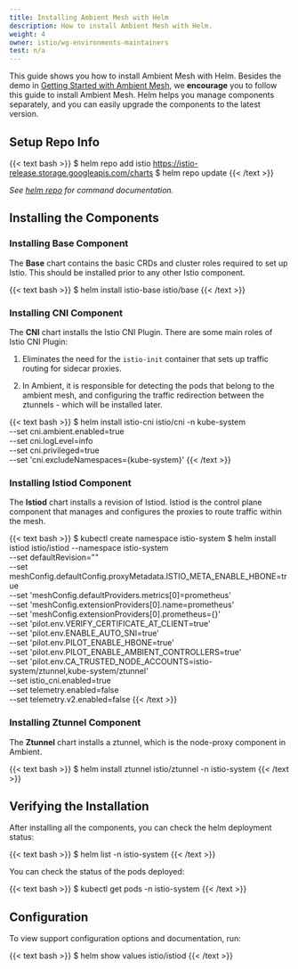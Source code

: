 ```yaml
---
title: Installing Ambient Mesh with Helm
description: How to install Ambient Mesh with Helm.
weight: 4
owner: istio/wg-environments-maintainers
test: n/a
---
```


This guide shows you how to install Ambient Mesh with Helm.
Besides the demo in [Getting Started with Ambient Mesh](/docs/ops/ambient/getting-started/),
we **encourage** you to follow this guide to install Ambient Mesh.
Helm helps you manage components separately, and you can easily upgrade the components to the latest version.

## Setup Repo Info

{{< text bash >}}
$ helm repo add istio https://istio-release.storage.googleapis.com/charts
$ helm repo update
{{< /text >}}

*See [helm repo](https://helm.sh/docs/helm/helm_repo/) for command documentation.*

## Installing the Components

### Installing Base Component

The **Base** chart contains the basic CRDs and cluster roles required to set up Istio.
This should be installed prior to any other Istio component.

{{< text bash >}}
$ helm install istio-base istio/base
{{< /text >}}

### Installing CNI Component

The **CNI** chart installs the Istio CNI Plugin. There are some main roles of Istio CNI Plugin:

1. Eliminates the need for the `istio-init` container that sets up traffic routing for sidecar proxies.

1. In Ambient, it is responsible for detecting the pods that belong to the ambient mesh, and configuring
  the traffic redirection between the ztunnels - which will be installed later.

{{< text bash >}}
$ helm install istio-cni istio/cni -n kube-system \
    --set cni.ambient.enabled=true \
    --set cni.logLevel=info \
    --set cni.privileged=true \
    --set 'cni.excludeNamespaces={kube-system}'
{{< /text >}}

### Installing Istiod Component

The **Istiod** chart installs a revision of Istiod. Istiod is the control plane component that manages and
configures the proxies to route traffic within the mesh.

{{< text bash >}}
$ kubectl create namespace istio-system
$ helm install istiod istio/istiod --namespace istio-system \
    --set defaultRevision="" \
    --set meshConfig.defaultConfig.proxyMetadata.ISTIO_META_ENABLE_HBONE=true \
    --set 'meshConfig.defaultProviders.metrics[0]=prometheus' \
    --set 'meshConfig.extensionProviders[0].name=prometheus' \
    --set 'meshConfig.extensionProviders[0].prometheus={}' \
    --set 'pilot.env.VERIFY_CERTIFICATE_AT_CLIENT=true' \
    --set 'pilot.env.ENABLE_AUTO_SNI=true' \
    --set 'pilot.env.PILOT_ENABLE_HBONE=true' \
    --set 'pilot.env.PILOT_ENABLE_AMBIENT_CONTROLLERS=true' \
    --set 'pilot.env.CA_TRUSTED_NODE_ACCOUNTS=istio-system/ztunnel\,kube-system/ztunnel' \
    --set istio_cni.enabled=true \
    --set telemetry.enabled=false \
    --set telemetry.v2.enabled=false
{{< /text >}}

### Installing Ztunnel Component

The **Ztunnel** chart installs a ztunnel, which is the node-proxy component in Ambient.

{{< text bash >}}
$ helm install ztunnel istio/ztunnel -n istio-system
{{< /text >}}

## Verifying the Installation

After installing all the components, you can check the helm deployment status:

{{< text bash >}}
$ helm list -n istio-system
{{< /text >}}

You can check the status of the pods deployed:

{{< text bash >}}
$ kubectl get pods -n istio-system
{{< /text >}}

## Configuration

To view support configuration options and documentation, run:

{{< text bash >}}
$ helm show values istio/istiod
{{< /text >}}
